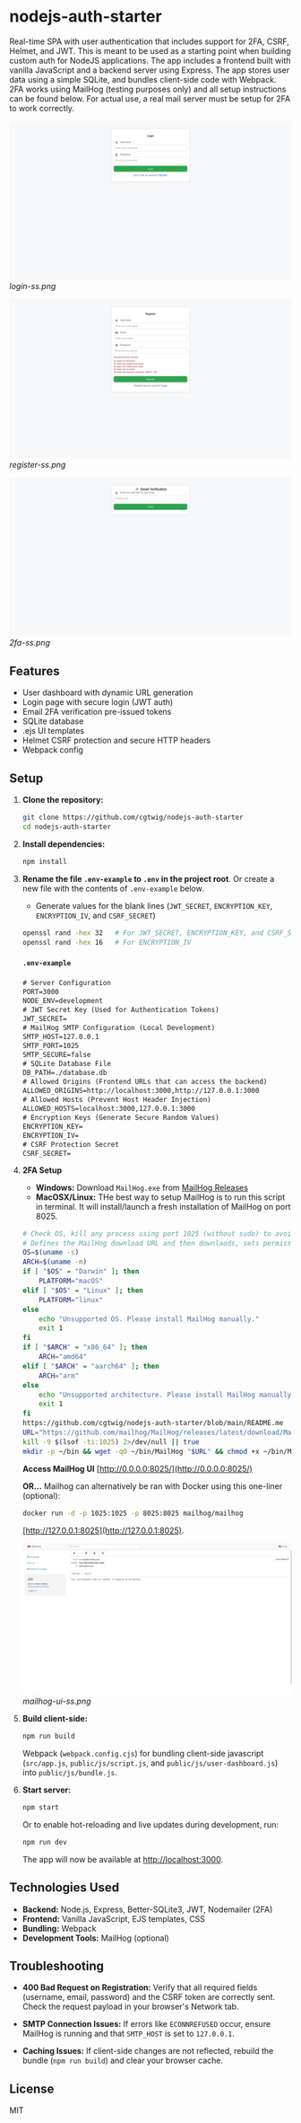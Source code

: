 # nodejs-auth-starter
Real-time SPA with user authentication that includes support for 2FA, CSRF, Helmet, and JWT. This is meant to be used as a starting point when building custom auth for NodeJS applications. The app includes a frontend built with vanilla JavaScript and a backend server using Express. The app stores user data using a simple SQLite, and bundles client-side code with Webpack. 2FA works using MailHog (testing purposes only) and all setup instructions can be found below. For actual use, a real mail server  must be setup for 2FA to work correctly.

![login-ss.png](images/login-ss.png)  
*login-ss.png*

![register-ss.png](images/register-ss.png)  
*register-ss.png*

![2fa-ss.png](images/2fa-ss.png)  
*2fa-ss.png*

## Features

- User dashboard with dynamic URL generation
- Login page with secure login (JWT auth)
- Email 2FA verification pre-issued tokens
- SQLite database
- .ejs UI templates
- Helmet CSRF protection and secure HTTP headers
- Webpack config

## Setup

1. **Clone the repository:**
   ```bash
   git clone https://github.com/cgtwig/nodejs-auth-starter
   cd nodejs-auth-starter
   ```

2. **Install dependencies:**
   ```bash
   npm install
   ```

3. **Rename the file `.env-example` to `.env` in the project root**. Or create a new file with the contents of `.env-example` below.
   - Generate values for the blank lines (`JWT_SECRET`, `ENCRYPTION_KEY`, `ENCRYPTION_IV`, and `CSRF_SECRET`)
   ```bash
   openssl rand -hex 32   # For JWT_SECRET, ENCRYPTION_KEY, and CSRF_SECRET (generate different one for each)
   openssl rand -hex 16   # For ENCRYPTION_IV
   ```

   #### `.env-example`
   ```env
   # Server Configuration
   PORT=3000
   NODE_ENV=development
   # JWT Secret Key (Used for Authentication Tokens)
   JWT_SECRET=
   # MailHog SMTP Configuration (Local Development)
   SMTP_HOST=127.0.0.1
   SMTP_PORT=1025
   SMTP_SECURE=false
   # SQLite Database File
   DB_PATH=./database.db
   # Allowed Origins (Frontend URLs that can access the backend)
   ALLOWED_ORIGINS=http://localhost:3000,http://127.0.0.1:3000
   # Allowed Hosts (Prevent Host Header Injection)
   ALLOWED_HOSTS=localhost:3000,127.0.0.1:3000
   # Encryption Keys (Generate Secure Random Values)
   ENCRYPTION_KEY=
   ENCRYPTION_IV=
   # CSRF Protection Secret
   CSRF_SECRET=
   ```
4. **2FA Setup**  
   - **Windows:**
     Download `MailHog.exe` from [MailHog Releases](https://github.com/mailhog/MailHog/releases)
   - **MacOSX/Linux:** THe best way to setup MailHog is to run this script in terminal. It will install/launch a fresh installation of MailHog on port 8025.
    
   ```bash
   # Check OS, kill any process using port 1025 (without sudo) to avoid conflicts.
   # Defines the MailHog download URL and then downlaods, sets permissions and launches web ui.
   OS=$(uname -s)
   ARCH=$(uname -m)
   if [ "$OS" = "Darwin" ]; then
       PLATFORM="macOS"
   elif [ "$OS" = "Linux" ]; then
       PLATFORM="linux"
   else
       echo "Unsupported OS. Please install MailHog manually."
       exit 1
   fi
   if [ "$ARCH" = "x86_64" ]; then
       ARCH="amd64"
   elif [ "$ARCH" = "aarch64" ]; then
       ARCH="arm"
   else
       echo "Unsupported architecture. Please install MailHog manually."
       exit 1
   fi
   https://github.com/cgtwig/nodejs-auth-starter/blob/main/README.me
   URL="https://github.com/mailhog/MailHog/releases/latest/download/MailHog_${PLATFORM}_${ARCH}"
   kill -9 $(lsof -ti:1025) 2>/dev/null || true
   mkdir -p ~/bin && wget -qO ~/bin/MailHog "$URL" && chmod +x ~/bin/MailHog && ~/bin/MailHog
   ```
   
   **Access MailHog UI** [http://0.0.0.0:8025/](http://0.0.0.0:8025/)
     
   **OR...** Mailhog can alternatively be ran with Docker using this one-liner (optional):
   ```bash
   docker run -d -p 1025:1025 -p 8025:8025 mailhog/mailhog
   ```
    [http://127.0.0.1:8025](http://127.0.0.1:8025).
   
   ![mailhog-ui-ss.png](images/mailhog-ui-ss.png)  
   *mailhog-ui-ss.png*

7. **Build client-side:**
   ```bash
   npm run build
   ```
   Webpack (`webpack.config.cjs`) for bundling client-side javascript (`src/app.js`, `public/js/script.js`, and `public/js/user-dashboard.js`) into `public/js/bundle.js`.

8. **Start server:**
   ```bash
   npm start
   ```
   Or to enable hot-reloading and live updates during development, run:
   ```bash
   npm run dev
   ```
   The app will now be available at [http://localhost:3000](http://localhost:3000).

## Technologies Used

- **Backend:** Node.js, Express, Better-SQLite3, JWT, Nodemailer (2FA)
- **Frontend:** Vanilla JavaScript, EJS templates, CSS
- **Bundling:** Webpack
- **Development Tools:** MailHog (optional)

## Troubleshooting

- **400 Bad Request on Registration:**
  Verify that all required fields (username, email, password) and the CSRF token are correctly sent. Check the request payload in your browser's Network tab.

- **SMTP Connection Issues:**
  If errors like `ECONNREFUSED` occur, ensure MailHog is running and that `SMTP_HOST` is set to `127.0.0.1`.

- **Caching Issues:**
  If client-side changes are not reflected, rebuild the bundle (`npm run build`) and clear your browser cache.

## License

MIT
